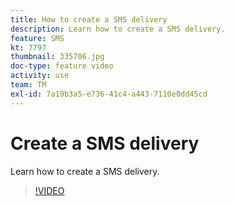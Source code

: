 ```yaml
---
title: How to create a SMS delivery
description: Learn how to create a SMS delivery.
feature: SMS
kt: 7797
thumbnail: 335706.jpg
doc-type: feature video
activity: use
team: TM
exl-id: 7a19b3a5-e736-41c4-a443-7110e0dd45cd
---
```

# Create a SMS delivery

Learn how to create a SMS delivery.

>[!VIDEO](https://video.tv.adobe.com/v/335706)
